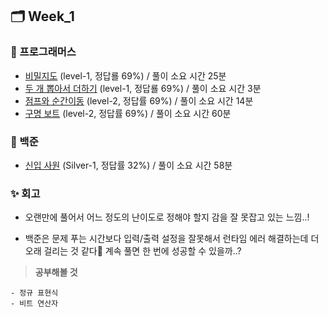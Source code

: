 ## 🗂️ Week_1

### 👾 프로그래머스

- [비밀지도](https://school.programmers.co.kr/learn/courses/30/lessons/17681) (level-1, 정답룔 69%) / 풀이 소요 시간 25분
- [두 개 뽑아서 더하기](https://school.programmers.co.kr/learn/courses/30/lessons/68644) (level-1, 정답룔 69%) / 풀이 소요 시간 3분
- [점프와 순간이동](https://school.programmers.co.kr/learn/courses/30/lessons/12980) (level-2, 정답률 69%) / 풀이 소요 시간 14분
- [구명 보트](https://school.programmers.co.kr/learn/courses/30/lessons/42885) (level-2, 정답률 69%) / 풀이 소요 시간 60분

### 🤖 백준

- [신입 사원](https://www.acmicpc.net/problem/1946) (Silver-1, 정답률 32%) / 풀이 소요 시간 58분

### ✨ 회고

- 오랜만에 풀어서 어느 정도의 난이도로 정해야 할지 감을 잘 못잡고 있는 느낌..!

- 백준은 문제 푸는 시간보다 입력/출력 설정을 잘못해서 런타임 에러 해결하는데 더 오래 걸리는 것 같다🥲 계속 풀면 한 번에 성공할 수 있을까..?

> **공부해볼 것**

```
- 정규 표현식
- 비트 연산자
```
